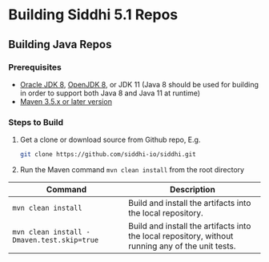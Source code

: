 # Building Siddhi 5.1 Repos

## Building Java Repos

### Prerequisites
* [Oracle JDK 8](http://www.oracle.com/technetwork/java/javase/downloads/jdk8-downloads-2133151.html), [OpenJDK 8](http://openjdk.java.net/install/), or JDK 11 (Java 8 should be used for building in order to support both Java 8 and Java 11 at runtime)
* [Maven 3.5.x or later version](https://maven.apache.org/install.html)

### Steps to Build
1. Get a clone or download source from Github repo, E.g.

    ```bash
    git clone https://github.com/siddhi-io/siddhi.git
    ```
    
2. Run the Maven command ``mvn clean install`` from the root directory
 
  Command | Description
  --- | ---
  `mvn clean install` | Build and install the artifacts into the local repository.
  `mvn clean install -Dmaven.test.skip=true` | Build and install the artifacts into the local repository, without running any of the unit tests.
